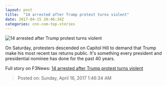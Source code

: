 ```yaml
---
layout: post
title:  "14 arrested after Trump protest turns violent"
date: 2017-04-15 20:46:34Z
categories: cnn-com-top-stories
---
```


![14 arrested after Trump protest turns violent](http://i2.cdn.turner.com/money/dam/assets/170415120447-tax-march-trump-chicken-780x439.jpg)

On Saturday, protesters descended on Capitol Hill to demand that Trump make his most recent tax returns public. It's something every president and presidential nominee has done for the past 40 years.


Full story on F3News: [14 arrested after Trump protest turns violent](http://www.f3nws.com/n/ngbYtF)

> Posted on: Sunday, April 16, 2017 1:46:34 AM
